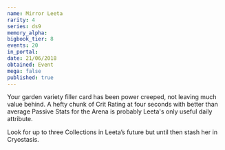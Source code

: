 ```yaml
---
name: Mirror Leeta
rarity: 4
series: ds9
memory_alpha:
bigbook_tier: 8
events: 20
in_portal:
date: 21/06/2018
obtained: Event
mega: false
published: true
---
```


Your garden variety filler card has been power creeped, not leaving much value behind. A hefty chunk of Crit Rating at four seconds with better than average Passive Stats for the Arena is probably Leeta's only useful daily attribute.

Look for up to three Collections in Leeta’s future but until then stash her in Cryostasis.
